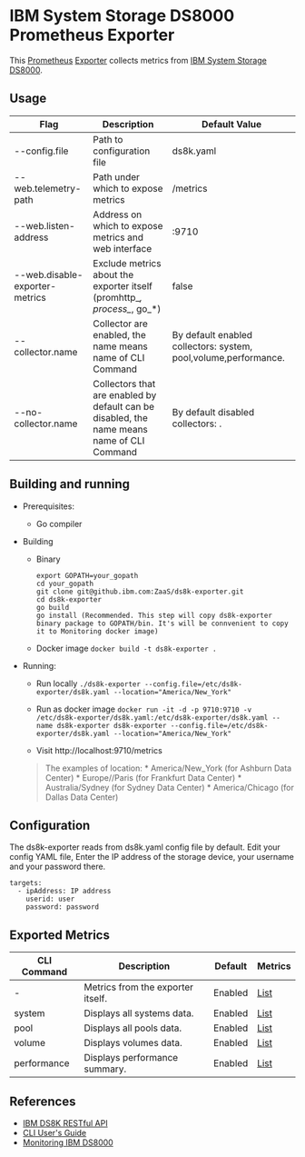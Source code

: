 # IBM System Storage DS8000 Prometheus Exporter

This [Prometheus](https://prometheus.io) [Exporter](https://prometheus.io/docs/instrumenting/exporters)
collects metrics from [IBM System Storage DS8000](ihttps://www.ibm.com/support/knowledgecenter/en/HW213_7.2.0/com.ibm.storage.ssic.help.doc/f2c_intro_1t1tqx.html).

## Usage

| Flag | Description | Default Value |
| --- | --- | --- |
| --config.file | Path to configuration file | ds8k.yaml |
| --web.telemetry-path | Path under which to expose metrics | /metrics |
| --web.listen-address | Address on which to expose metrics and web interface | :9710 |
| --web.disable-exporter-metrics | Exclude metrics about the exporter itself (promhttp_*, process_*, go_*) | false |
| --collector.name | Collector are enabled, the name means name of CLI Command | By default enabled collectors: system, pool,volume,performance. |
| --no-collector.name | Collectors that are enabled by default can be disabled, the name means name of CLI Command | By default disabled collectors: . |

## Building and running
* Prerequisites:
    * Go compiler
* Building
    * Binary
        ```
        export GOPATH=your_gopath
        cd your_gopath
        git clone git@github.ibm.com:ZaaS/ds8k-exporter.git
        cd ds8k-exporter
        go build
        go install (Recommended. This step will copy ds8k-exporter binary package to GOPATH/bin. It's will be connvenient to copy it to Monitoring docker image)
        ```
    * Docker image
        ``` docker build -t ds8k-exporter . ```
* Running:
    * Run locally
        ```./ds8k-exporter --config.file=/etc/ds8k-exporter/ds8k.yaml --location="America/New_York"```

    * Run as docker image
        ```docker run -it -d -p 9710:9710 -v /etc/ds8k-exporter/ds8k.yaml:/etc/ds8k-exporter/ds8k.yaml --name ds8k-exporter ds8k-exporter --config.file=/etc/ds8k-exporter/ds8k.yaml --location="America/New_York"```
    * Visit http://localhost:9710/metrics

    > The examples of location:
       * America/New_York (for Ashburn Data Center)
       * Europe//Paris (for Frankfurt Data Center)
       * Australia/Sydney (for Sydney Data Center)
       * America/Chicago (for Dallas Data Center)

## Configuration
The ds8k-exporter reads from ds8k.yaml config file by default. Edit your config YAML file, Enter the IP address of the storage device, your username and your password there.
```
targets:
  - ipAddress: IP address
    userid: user
    password: password
```

## Exported Metrics

| CLI Command | Description | Default | Metrics |
| --- | --- | --- | --- |
| - | Metrics from the exporter itself. | Enabled | [List](docs/exporter_metrics.md) |
| system | Displays all systems data. | Enabled | [List](docs/system_metrics.md) |
| pool | Displays all pools data. | Enabled | [List](docs/pool_metrics.md) |
| volume |  Displays volumes data. | Enabled | [List](docs/volume_metrics.md) |
| performance | Displays performance summary.| Enabled | [List](docs/performance_metrics.md) |

## References
* [IBM DS8K RESTful API](https://www-01.ibm.com/support/docview.wss?uid=ssg1S7005173&aid=1)
* [CLI User's Guide](http://www-01.ibm.com/support/docview.wss?uid=ssg1S7002620&aid=1)
* [Monitoring IBM DS8000](https://www.ibm.com/support/knowledgecenter/en/ST5GLJ_8.5.1/com.ibm.storage.ssic.help.doc/ds8_monitoring_uui75.html)

